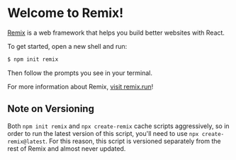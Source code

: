 # Welcome to Remix!

[Remix](https://remix.run) is a web framework that helps you build better
websites with React.

To get started, open a new shell and run:

```sh
$ npm init remix
```

Then follow the prompts you see in your terminal.

For more information about Remix, [visit remix.run](https://remix.run)!

## Note on Versioning

Both `npm init remix` and `npx create-remix` cache scripts aggressively, so in
order to run the latest version of this script, you'll need to use
`npx create-remix@latest`. For this reason, this script is versioned
separately from the rest of Remix and almost never updated.